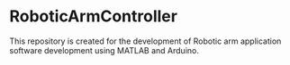 # RoboticArmController
This repository is created for the development of Robotic arm application software development using MATLAB and Arduino.
